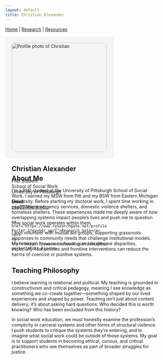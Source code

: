 ```yaml
---
layout: default
title: Christian Alexander
---
```


[Home](/) | [Research](/research) | [Resources](/resources)

<div style="display: flex; flex-wrap: wrap;">
  <!-- SIDEBAR -->
  <div style="flex: 1; min-width: 250px; max-width: 300px; padding: 20px; background-color: #f5f5f5; border-right: 1px solid #ddd;">

  <img src="/assets/img/profile.jpg" alt="Profile photo of Christian" style="width: 100%; border-radius: 10px; margin-bottom: 10px;">

  <h2>Christian Alexander</h2>
  <p>PhD Student<br>School of Social Work<br>University of Pittsburgh</p>

  <p>
    <strong>Email:</strong><br>
    <a href="mailto:cap227@pitt.edu">cap227@pitt.edu</a><br><br>

    <a href="https://www.researchgate.net/profile/Christian-Porter-2?ev=hdr_xprf">Research Gate</a><br>
    <a href="https://www.socialwork.pitt.edu/people/christian-porter">Pitt Bio</a>
  </p>
  </div>

  <!-- MAIN CONTENT -->
  <div style="flex: 3; padding: 20px; min-width: 300px;">

  <h2>About Me</h2>
  <p>I’m a PhD student at the University of Pittsburgh School of Social Work. I earned my MSW from Pitt and my BSW from Eastern Michigan University. Before starting my doctoral work, I spent time working in psychiatric emergency services, domestic violence shelters, and homeless shelters. These experiences made me deeply aware of how overlapping systems impact people’s lives and push me to question how social work operates within them.</p>

  <p>I also volunteer with mutual aid groups, supporting grassroots responses to community needs that challenge institutional models. My research focuses on housing and healthcare disparities, especially how policies and frontline interventions can reduce the harms of coercive or punitive systems.</p>

  <h2>Teaching Philosophy</h2>
  <p>I believe learning is relational and political. My teaching is grounded in constructivism and critical pedagogy, meaning I see knowledge as something we co-create together—something shaped by our lived experiences and shaped by power. Teaching isn’t just about content delivery; it’s about asking hard questions: Who decided this is worth knowing? Who has been excluded from this history?</p>

  <p>In social work education, we must honestly examine the profession’s complicity in carceral systems and other forms of structural violence. I push students to critique the systems they’re entering, and to imagine what social work could be outside of those systems. My goal is to support students in becoming ethical, curious, and critical practitioners who see themselves as part of broader struggles for justice.</p>

  </div>
</div>
